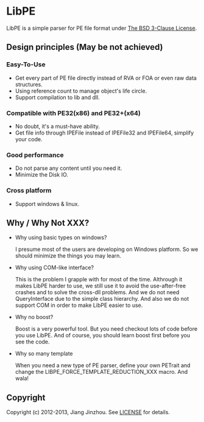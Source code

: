 # LibPE
LibPE is a simple parser for PE file format under [The BSD 3-Clause License](http://opensource.org/licenses/BSD-3-Clause).

## Design principles (May be not achieved)
### Easy-To-Use
* Get every part of PE file directly instead of RVA or FOA or even raw data structures.
* Using reference count to manage object's life circle.
* Support compilation to lib and dll.

### Compatible with PE32(x86) and PE32+(x64)
* No doubt, it's a must-have ability.
* Get file info through IPEFile instead of IPEFile32 and IPEFile64, simplify your code.

### Good performance
* Do not parse any content until you need it.
* Minimize the Disk IO.

### Cross platform
* Support windows & linux.

## Why / Why Not XXX?
* Why using basic types on windows?

	I presume most of the users are developing on Windows platform. So we should minimize the things you may learn.

* Why using COM-like interface?

	This is the problem I grapple with for most of the time. Althrough it makes LibPE harder to use, we still use it to avoid the use-after-free crashes and to solve the cross-dll problems.
	And we do not need QueryInterface due to the simple class hierarchy. And also we do not support COM in order to make LibPE easier to use.

* Why no boost?

	Boost is a very powerful tool. But you need checkout lots of code before you use LibPE. And of course, you should learn boost first before you see the code.

* Why so many template

	When you need a new type of PE parser, define your own PETrait and change the LIBPE_FORCE_TEMPLATE_REDUCTION_XXX macro. And wala!

## Copyright
Copyright (c) 2012-2013, Jiang Jinzhou. See [LICENSE](https://github.com/r1f/libpe/blob/master/LICENSE) for details.
